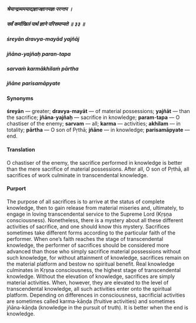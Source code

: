 ##### श्रेयान्द्रव्यमयाद्यज्ञाज्ज्ञानयज्ञः परन्तप ।
##### सर्वं कर्माखिलं पार्थ ज्ञाने परिसमाप्यते ॥ ३३ ॥

##### śreyān dravya-mayād yajñāj
##### jñāna-yajñaḥ paran-tapa
##### sarvaṁ karmākhilaṁ pārtha
##### jñāne parisamāpyate

#### Synonyms

**śreyān** — greater; **dravya**-**mayāt** — of material possessions; **yajñāt** — than the sacrifice; **jñāna**-**yajñaḥ** — sacrifice in knowledge; **param**-**tapa** — O chastiser of the enemy; **sarvam** — all; **karma** — activities; **akhilam** — in totality; **pārtha** — O son of Pṛthā; **jñāne** — in knowledge; **parisamāpyate** — end.

#### Translation

O chastiser of the enemy, the sacrifice performed in knowledge is better than the mere sacrifice of material possessions. After all, O son of Pṛthā, all sacrifices of work culminate in transcendental knowledge.

#### Purport

The purpose of all sacrifices is to arrive at the status of complete knowledge, then to gain release from material miseries and, ultimately, to engage in loving transcendental service to the Supreme Lord (Kṛṣṇa consciousness). Nonetheless, there is a mystery about all these different activities of sacrifice, and one should know this mystery. Sacrifices sometimes take different forms according to the particular faith of the performer. When one’s faith reaches the stage of transcendental knowledge, the performer of sacrifices should be considered more advanced than those who simply sacrifice material possessions without such knowledge, for without attainment of knowledge, sacrifices remain on the material platform and bestow no spiritual benefit. Real knowledge culminates in Kṛṣṇa consciousness, the highest stage of transcendental knowledge. Without the elevation of knowledge, sacrifices are simply material activities. When, however, they are elevated to the level of transcendental knowledge, all such activities enter onto the spiritual platform. Depending on differences in consciousness, sacrificial activities are sometimes called karma-kāṇḍa (fruitive activities) and sometimes jñāna-kāṇḍa (knowledge in the pursuit of truth). It is better when the end is knowledge.